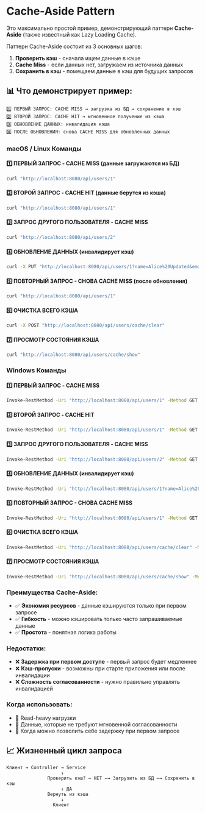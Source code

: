 # Cache-Aside Pattern

Это максимально простой пример, демонстрирующий паттерн **Cache-Aside** (также известный как Lazy Loading Cache).

Паттерн Cache-Aside состоит из 3 основных шагов:
1. **Проверить кэш** - сначала ищем данные в кэше
2. **Cache Miss** - если данных нет, загружаем из источника данных
3. **Сохранить в кэш** - помещаем данные в кэш для будущих запросов

## 📊 Что демонстрирует пример:

```
1️⃣ ПЕРВЫЙ ЗАПРОС: CACHE MISS → загрузка из БД → сохранение в кэш
2️⃣ ВТОРОЙ ЗАПРОС: CACHE HIT → мгновенное получение из кэша
3️⃣ ОБНОВЛЕНИЕ ДАННЫХ: инвалидация кэша
4️⃣ ПОСЛЕ ОБНОВЛЕНИЯ: снова CACHE MISS для обновленных данных
```

### macOS / Linux Команды
#### 1️⃣ ПЕРВЫЙ ЗАПРОС - CACHE MISS (данные загружаются из БД)
```bash
curl "http://localhost:8080/api/users/1"
```

#### 2️⃣ ВТОРОЙ ЗАПРОС - CACHE HIT (данные берутся из кэша)
```bash
curl "http://localhost:8080/api/users/1"
```

#### 3️⃣ ЗАПРОС ДРУГОГО ПОЛЬЗОВАТЕЛЯ - CACHE MISS
```bash
curl "http://localhost:8080/api/users/2"
```

#### 4️⃣ ОБНОВЛЕНИЕ ДАННЫХ (инвалидирует кэш)
```bash
curl -X PUT "http://localhost:8080/api/users/1?name=Alice%20Updated&email=alice.new@example.com"
```

#### 5️⃣ ПОВТОРНЫЙ ЗАПРОС - СНОВА CACHE MISS (после обновления)
```bash
curl "http://localhost:8080/api/users/1"
```

#### 6️⃣ ОЧИСТКА ВСЕГО КЭША
```bash
curl -X POST "http://localhost:8080/api/users/cache/clear"
```

#### 7️⃣ ПРОСМОТР СОСТОЯНИЯ КЭША
```bash
curl "http://localhost:8080/api/users/cache/show"
```

### Windows Команды
#### 1️⃣ ПЕРВЫЙ ЗАПРОС - CACHE MISS
```bash
Invoke-RestMethod -Uri "http://localhost:8080/api/users/1" -Method GET
```

#### 2️⃣ ВТОРОЙ ЗАПРОС - CACHE HIT
```bash
Invoke-RestMethod -Uri "http://localhost:8080/api/users/1" -Method GET
```

#### 3️⃣ ЗАПРОС ДРУГОГО ПОЛЬЗОВАТЕЛЯ - CACHE MISS
```bash
Invoke-RestMethod -Uri "http://localhost:8080/api/users/2" -Method GET
```

#### 4️⃣ ОБНОВЛЕНИЕ ДАННЫХ (инвалидирует кэш)
```bash
Invoke-RestMethod -Uri "http://localhost:8080/api/users/1?name=Alice%20Updated&email=alice.new@example.com" -Method PUT
```

#### 5️⃣ ПОВТОРНЫЙ ЗАПРОС - СНОВА CACHE MISS
```bash
Invoke-RestMethod -Uri "http://localhost:8080/api/users/1" -Method GET
```

#### 6️⃣ ОЧИСТКА ВСЕГО КЭША
```bash
Invoke-RestMethod -Uri "http://localhost:8080/api/users/cache/clear" -Method POST
```

#### 7️⃣ ПРОСМОТР СОСТОЯНИЯ КЭША
```bash
Invoke-RestMethod -Uri "http://localhost:8080/api/users/cache/show" -Method GET
```

### Преимущества Cache-Aside:
- ✅ **Экономия ресурсов** - данные кэшируются только при первом запросе
- ✅ **Гибкость** - можно кэшировать только часто запрашиваемые данные
- ✅ **Простота** - понятная логика работы

### Недостатки:
- ❌ **Задержка при первом доступе** - первый запрос будет медленнее
- ❌ **Кэш-пропуски** - возможны при старте приложения или после инвалидации
- ❌ **Сложность согласованности** - нужно правильно управлять инвалидацией

### Когда использовать:
- 🔹 Read-heavy нагрузки
- 🔹 Данные, которые не требуют мгновенной согласованности
- 🔹 Когда можно позволить себе задержку при первом запросе

## 📈 Жизненный цикл запроса

```
Клиент → Controller → Service 
                    ↓
               Проверить кэш? — НЕТ —→ Загрузить из БД —→ Сохранить в кэш
                    ↓ ДА
               Вернуть из кэша
                    ↓
                 Клиент
```
